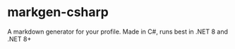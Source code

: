 # markgen-csharp
A markdown generator for your profile. Made in C#, runs best in .NET 8 and .NET 8+
